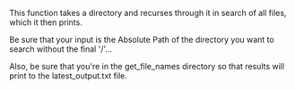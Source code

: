 
This function takes a directory and recurses through it in search of all files, which it then prints.  

Be sure that your input is the Absolute Path of the directory you want to search without the final '/'...

Also, be sure that you're in the get_file_names directory so that results will print to the latest_output.txt file.

